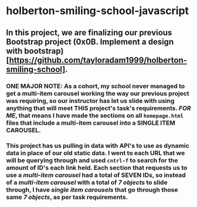 # holberton-smiling-school-javascript

## In this project, we are finalizing our previous Bootstrap project (0x0B. Implement a design with bootstrap)[https://github.com/tayloradam1999/holberton-smiling-school].  
  
### **ONE MAJOR NOTE**: As a cohort, my school never managed to get a multi-item carousel working the way our previous project was requiring, so our instructor has let us slide with using anything that will meet THIS project's task's requirements. ***FOR ME***, that means I have made the sections on all ```homepage.html``` files that include a multi-item carousel into a **SINGLE ITEM CAROUSEL.** 

### This project has us pulling in data with API's to use as dynamic data in place of our old static data. I went to each URL that we will be querying through and used ```cntrl-f``` to search for the amount of ID's each link held. Each section that requests us to use a *multi-item carousel* had a total of **SEVEN IDs**, so instead of a *multi-item carousel* with a total of *7 objects* to slide through, I have *single item carousels* that go through those same *7 objects*, as per task requirements. 
